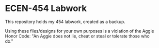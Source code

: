 # ECEN-454 Labwork

This repository holds my 454 labwork, created as a backup.

Using these files/designs for your own purposes is a violation of the Aggie Honor Code: "An Aggie does not lie, cheat or steal or tolerate those who do." 